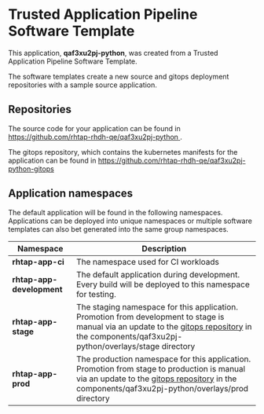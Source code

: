 # Trusted Application Pipeline Software Template

This application, **qaf3xu2pj-python**, was created from a Trusted Application Pipeline Software Template.

The software templates create a new source and gitops deployment repositories with a sample source application. 

## Repositories

The source code for your application can be found in [https://github.com/rhtap-rhdh-qe/qaf3xu2pj-python ](https://github.com/rhtap-rhdh-qe/qaf3xu2pj-python ).
 
The gitops repository, which contains the kubernetes manifests for the application can be found in 
[https://github.com/rhtap-rhdh-qe/qaf3xu2pj-python-gitops ](https://github.com/rhtap-rhdh-qe/qaf3xu2pj-python-gitops ) 

## Application namespaces 

The default application will be found in the following namespaces. Applications can be deployed into unique namespaces or multiple software templates can also bet generated into the same group namespaces.  

|  Namespace   |  Description   |  
| -------- | -------- |
| **rhtap-app-ci** | The namespace used for CI workloads |
| **rhtap-app-development** | The default application during development. Every build will be deployed to this namespace for testing. |
| **rhtap-app-stage** | The staging namespace for this application. Promotion from development to stage is manual via an update to the [gitops repository](https://github.com/rhtap-rhdh-qe/qaf3xu2pj-python-gitops ) in the components/qaf3xu2pj-python/overlays/stage directory |
| **rhtap-app-prod** | The production namespace for this application. Promotion from stage to production is manual via an update to the [gitops repository](https://github.com/rhtap-rhdh-qe/qaf3xu2pj-python-gitops ) in the components/qaf3xu2pj-python/overlays/prod directory |